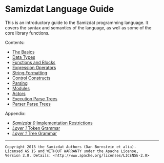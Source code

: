 Samizdat Language Guide
=======================

This is an introductory guide to the Samizdat programming language. It
covers the syntax and semantics of the language, as well as some
of the core library functions.

Contents:

* [The Basics](01-basics.md)
* [Data Types](02-data.md)
* [Functions and Blocks](03-functions.md)
* [Expression Operators](04-operators.md)
* [String Formatting](05-formatting.md)
* [Control Constructs](06-control.md)
* [Parsing](07-parsing.md)
* [Modules](08-modules.md)
* [Actors](09-actors.md)
* [Execution Parse Trees](10-execution-trees.md)
* [Parser Parse Trees](11-parser-trees.md)

Appendix:

* [*Samizdat 0* Implementation Restrictions](a01-samizdat-0.md)
* [*Layer 1* Token Grammar](a02-token-grammar-1.md)
* [*Layer 1* Tree Grammar](a03-tree-grammar-1.md)

- - - - -

```
Copyright 2013 the Samizdat Authors (Dan Bornstein et alia).
Licensed AS IS and WITHOUT WARRANTY under the Apache License,
Version 2.0. Details: <http://www.apache.org/licenses/LICENSE-2.0>
```
